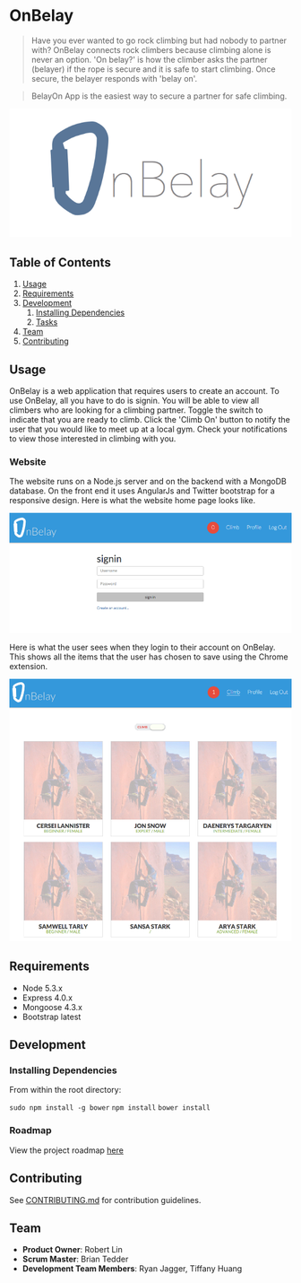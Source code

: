 # OnBelay

> Have you ever wanted to go rock climbing but had nobody to partner with? OnBelay connects rock climbers because climbing alone is never an option. 'On belay?' is how the climber asks the partner (belayer) if the rope is secure and it is safe to start climbing. Once secure, the belayer responds with 'belay on'.

> BelayOn App is the easiest way to secure a partner for safe climbing.

![OnBelay Logo](/screenshots/OnBelay.png?raw=true "OnBelay Logo")

## Table of Contents

1. [Usage](#Usage)
1. [Requirements](#requirements)
1. [Development](#development)
    1. [Installing Dependencies](#installing-dependencies)
    1. [Tasks](#tasks)
1. [Team](#team)
1. [Contributing](#contributing)

## Usage

OnBelay is a web application that requires users to create an account. To use OnBelay, all you have to do is signin. You will be able to view all climbers who are looking for a climbing partner. Toggle the switch to indicate that you are ready to climb. Click the 'Climb On' button to notify the user that you would like to meet up at a local gym. Check your notifications to view those interested in climbing with you.

### Website

The website runs on a Node.js server and on the backend with a MongoDB database. On the front end it uses AngularJs and Twitter bootstrap for a responsive design. Here is what the website home page looks like.

![OnBelay Website](/screenshots/signin.png?raw=true "OnBelay Signin")

Here is what the user sees when they login to their account on OnBelay. This shows all the items that the user has chosen to save using the Chrome extension.

![OnBelay Homepage](/screenshots/mainpage.png?raw=true "OnBelay Main Page")

## Requirements

- Node 5.3.x
- Express 4.0.x
- Mongoose 4.3.x
- Bootstrap latest

## Development

### Installing Dependencies

From within the root directory:

`sudo npm install -g bower`
`npm install`
`bower install`

### Roadmap

View the project roadmap [here](https://github.com/OnBelayApp/OnBelay/issues)


## Contributing

See [CONTRIBUTING.md](CONTRIBUTING.md) for contribution guidelines.

## Team

  - __Product Owner__: Robert Lin
  - __Scrum Master__: Brian Tedder
  - __Development Team Members__: Ryan Jagger, Tiffany Huang

